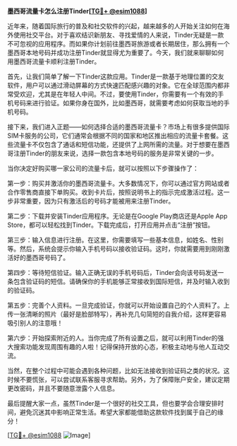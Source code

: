 **墨西哥流量卡怎么注册Tinder[[TG💪+ @esim1088](https://t.me/s/esim1088)]**

近年来，随着国际旅行的普及和社交软件的兴起，越来越多的人开始关注如何在海外使用社交平台。对于喜欢结识新朋友、寻找爱情的人来说，Tinder无疑是一款不可忽视的应用程序。而如果你计划前往墨西哥旅游或者长期居住，那么拥有一个墨西哥本地号码并成功注册Tinder就显得尤为重要了。今天，我们就来聊聊如何用墨西哥流量卡顺利注册Tinder。

首先，让我们简单了解一下Tinder这款应用。Tinder是一款基于地理位置的交友软件，用户可以通过滑动屏幕的方式快速匹配感兴趣的对象。它在全球范围内都非常受欢迎，尤其是在年轻人中间。不过，要使用Tinder，你需要有一个有效的手机号码来进行验证。如果你身在国外，比如墨西哥，就需要考虑如何获取当地的手机号码。

接下来，我们进入正题——如何选择合适的墨西哥流量卡？市场上有很多提供国际SIM卡服务的公司，它们通常会根据不同的国家和地区推出相应的流量卡套餐。这些流量卡不仅包含了通话和短信功能，还提供了上网所需的流量。对于想要在墨西哥注册Tinder的朋友来说，选择一款包含本地号码的服务是非常关键的一步。

当你决定好购买哪一家公司的流量卡后，就可以按照以下步骤操作了：

第一步：购买并激活你的墨西哥流量卡。大多数情况下，你可以通过官方网站或者合作零售商直接下单购买。收到卡片后，按照说明书上的指示完成激活过程。这一步非常重要，因为只有激活后的号码才能被用来注册Tinder。

第二步：下载并安装Tinder应用程序。无论是在Google Play商店还是Apple App Store，都可以轻松找到Tinder。下载完成后，打开应用并点击“注册”按钮。

第三步：输入信息进行注册。在这里，你需要填写一些基本信息，如姓名、性别等。然后，系统会提示你输入手机号码以接收验证码。这时，你就需要用到刚刚激活好的墨西哥号码了。

第四步：等待短信验证。输入正确无误的手机号码后，Tinder会向该号码发送一条包含验证码的短信。请确保你的手机能够正常接收到国际短信，并及时输入收到的验证码。

第五步：完善个人资料。一旦完成验证，你就可以开始设置自己的个人资料了。上传一张清晰的照片（最好是脸部特写），再补充几句简短的自我介绍，这样更容易吸引别人的注意哦！

第六步：开始探索附近的人。当你完成了所有设置之后，就可以利用Tinder的强大搜索功能发现周围有趣的人啦！记得保持开放的心态，积极主动地与他人互动交流。

当然，在整个过程中可能会遇到各种问题，比如无法接收到验证码之类的状况。这时候不要慌张，可以尝试联系客服寻求帮助。另外，为了保障账户安全，建议定期更改密码，并且不要随意泄露个人信息。

最后提醒大家一点，虽然Tinder是一个很好的社交工具，但也要学会合理安排时间，避免沉迷其中影响正常生活。希望大家都能借助这款软件找到属于自己的缘分！

[[TG💪+ @esim1088](https://t.me/s/esim1088) ![Image](https://i.postimg.cc/4NQfJmqS/Snipaste-2025-05-13-00-14-12.png)]